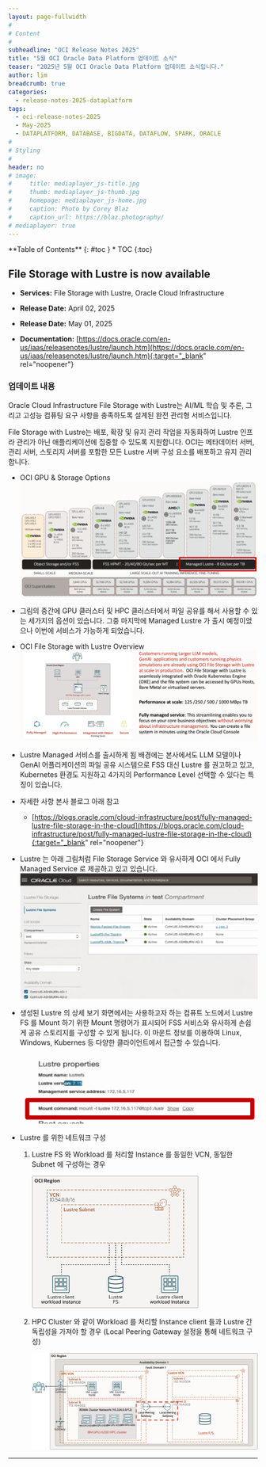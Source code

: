 ```yaml
---
layout: page-fullwidth
#
# Content
#
subheadline: "OCI Release Notes 2025"
title: "5월 OCI Oracle Data Platform 업데이트 소식"
teaser: "2025년 5월 OCI Oracle Data Platform 업데이트 소식입니다."
author: lim
breadcrumb: true
categories:
  - release-notes-2025-dataplatform
tags:
  - oci-release-notes-2025
  - May-2025
  - DATAPLATFORM, DATABASE, BIGDATA, DATAFLOW, SPARK, ORACLE
#
# Styling
#
header: no
# image:
#     title: mediaplayer_js-title.jpg
#     thumb: mediaplayer_js-thumb.jpg
#     homepage: mediaplayer_js-home.jpg
#     caption: Photo by Corey Blaz
#     caption_url: https://blaz.photography/
# mediaplayer: true
---
```


<div class="panel radius" markdown="1">
**Table of Contents**
{: #toc }
*  TOC
{:toc}
</div>

## File Storage with Lustre is now available
* **Services:**  File Storage with Lustre, Oracle Cloud Infrastructure
* **Release Date:** April 02, 2025
* **Release Date:** May 01, 2025

* **Documentation:** [https://docs.oracle.com/en-us/iaas/releasenotes/lustre/launch.htm](https://docs.oracle.com/en-us/iaas/releasenotes/lustre/launch.htm){:target="_blank" rel="noopener"}

### 업데이트 내용

Oracle Cloud Infrastructure File Storage with Lustre는 AI/ML 학습 및 추론, 그리고 고성능 컴퓨팅 요구 사항을 충족하도록 설계된 완전 관리형 서비스입니다.

File Storage with Lustre는 배포, 확장 및 유지 관리 작업을 자동화하여 Lustre 인프라 관리가 아닌 애플리케이션에 집중할 수 있도록 지원합니다. OCI는 메타데이터 서버, 관리 서버, 스토리지 서버를 포함한 모든 Lustre 서버 구성 요소를 배포하고 유지 관리합니다.

- OCI GPU & Storage Options
  ![HPCStorage](/assets/img/dataplatform/2025/release_note/202505/oci_gpu_storage_options.png)

- 그림의 중간에 GPU 클러스터 및 HPC 클러스터에서 파일 공유를 해서 사용할 수 있는 세가지의 옵션이 있습니다. 그중 마지막에 Managed Lustre 가 출시 예정이었으나 이번에 서비스가 가능하게 되었습니다.

- OCI File Storage with Lustre Overview
  ![LustreOverview](/assets/img/dataplatform/2025/release_note/202505/oci_lustre_fs_overview_01.png)

- Lustre Managed 서비스를 출시하게 됨 배경에는 본사에서도 LLM 모델이나 GenAI 어플리케이션의 파일 공유 시스템으로 FSS 대신 Lustre 를 권고하고 있고, Kubernetes 환경도 지원하고 4가지의 Performance Level 선택할 수 있다는 특징이 있습니다.

- 자세한 사항 본사 블로그 아래 참고 
  - [https://blogs.oracle.com/cloud-infrastructure/post/fully-managed-lustre-file-storage-in-the-cloud](https://blogs.oracle.com/cloud-infrastructure/post/fully-managed-lustre-file-storage-in-the-cloud){:target="_blank" rel="noopener"}

- Lustre 는 아래 그림처럼 File Storage Service 와 유사하게 OCI 에서 Fully Managed Service 로 제공하고 있고 있습니다.
  ![LustreFS](/assets/img/dataplatform/2025/release_note/202505/oci_lustre_fs_managed_svc_01.png)

- 생성된 Lustre 의 상세 보기 화면에서는 사용하고자 하는 컴퓨트 노드에서 Lustre FS 를 Mount 하기 위한 Mount 명령어가 표시되어 FSS 서비스와 유사하게 손쉽게 공유 스토리지를 구성할 수 있게 됩니다. 이 마운트 정보를 이용하여 Linux, Windows, Kubernes 등 다양한 클라이언트에서 접근할 수 있습니다.

  ![LustreFSMount](/assets/img/dataplatform/2025/release_note/202505/oci_lustre_fs_managed_svc_02.png)

- Lustre 를 위한 네트워크 구성
  1. Lustre FS 와 Workload 를 처리할 Instance 를 동일한 VCN, 동일한 Subnet 에 구성하는 경우

      ![LustreFSConn](/assets/img/dataplatform/2025/release_note/202505/oci_lustre_fs_connectivity_01.png)

  2. HPC Cluster 와 같이 Workload 를 처리할 Instance client 들과 Lustre 간 독립성을 가져야 할 경우 (Local Peering Gateway 설정을 통해 네트워크 구성)

      ![LustreFSConn](/assets/img/dataplatform/2025/release_note/202505/oci_lustre_fs_connectivity_02.png)  


---